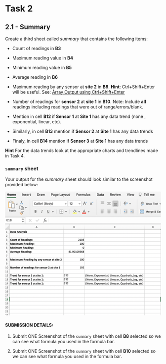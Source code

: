 # Task 2 

## **2.1 - Summary**

Create a third sheet called _summary_ that contains the following items: 

- Count of readings in **B3** 

- Maximum reading value in **B4**

- Minimum reading value in **B5**

- Average reading in **B6** 

- Maximum reading by any sensor at **site 2** in **B8**. **Hint**: Ctrl+Shift+Enter will be useful. See: [Array Output using Ctrl+Shift+Enter](http://superuser.com/questions/674566/when-to-use-ctrlshiftenter-and-when-to-use-enter-in-excel)

- Number of readings for **sensor 2** at **site 1** in **B10**. Note: Include **all** readings including readings that were out of range/errors/blank.

- Mention in cell **B12** if **Sensor 1** at **Site 1** has any data trend (none , exponential, linear, etc).
 
- Similarly, in cell **B13** mention if **Sensor 2** at **Site 1** has any data trends

- Finaly, in cell **B14** mention if **Sensor 3** at **Site 1** has any data trends

**Hint** For the data trends look at the appropriate charts and trendlines made in Task 4. 


### `summary` sheet

Your output for the _summary_ sheet should look similar to the screenshot provided below:


![lab1_summary.png](images/lab1_summary.png)

#### **SUBMISSION DETAILS:**

1. Submit ONE Screenshot of the `summary` sheet with cell **B8** selected so we can see what formula you used in the formula bar. 

1. Submit ONE Screenshot of the `summary` sheet with cell **B10** selected so we can see what formula you used in the formula bar. 

